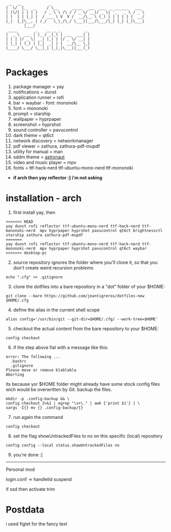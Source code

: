 ```
 __  __            _                                         
|  \/  |_   _     / \__      _____  ___  ___  _ __ ___   ___ 
| |\/| | | | |   / _ \ \ /\ / / _ \/ __|/ _ \| '_ ` _ \ / _ \
| |  | | |_| |  / ___ \ V  V /  __/\__ \ (_) | | | | | |  __/
|_|  |_|\__, | /_/   \_\_/\_/ \___||___/\___/|_| |_| |_|\___|
        |___/                                                
 ____        _    __ _ _           _ 
|  _ \  ___ | |_ / _(_) | ___  ___| |
| | | |/ _ \| __| |_| | |/ _ \/ __| |
| |_| | (_) | |_|  _| | |  __/\__ \_|
|____/ \___/ \__|_| |_|_|\___||___(_)
                                     
```
# Packages

1. package manager = yay
2. notifications = dunst
3. application runner = rofi
4. bar = waybar - font: mononoki
5. font = mononoki
6. prompt = starship
7. wallpaper = hyprpaper
8. screenshot = hyprshot
9. sound controller = pavucontrol
10. dark theme = qt6ct
11. network discovery = networkmanager
12. pdf viewer = zathura, zathura-pdf-mupdf
13. utility for manual = man
14. sddm theme = [astronaut](https://github.com/Keyitdev/sddm-astronaut-theme)
15. video and music player = mpv 
16. fonts = ttf-hack-nerd ttf-ubuntu-mono-nerd ttf-mononoki

- **if arch then yay reflector :] i'm not asking**

# installation - arch
1. first install yay, then
```
<<<<<<< HEAD
yay dunst rofi reflector ttf-ubuntu-mono-nerd ttf-hack-nerd ttf-mononoki-nerd  mpv hyprpaper hyprshot pavucontrol qt6ct brightnessctl starship zathura zathura-pdf-mupdf
=======
yay dunst rofi reflector ttf-ubuntu-mono-nerd ttf-hack-nerd ttf-mononoki-nerd  mpv hyprpaper hyprshot pavucontrol qt6ct waybar 
>>>>>>> desktop-pc
```

2. source repository ignores the folder where you'll clone it, so that you don't create weird recursion problems

```
echo ".cfg" >> .gitignore
```

3. clone the dotfiles into a bare repository in a "dot" folder of your $HOME:

```
git clone --bare https://github.com/jeantigreros/dotfiles-new $HOME/.cfg
```

4. define the alias in the current shell scope
```
alias config='/usr/bin/git --git-dir=$HOME/.cfg/ --work-tree=$HOME'
```

5. checkout the actual content from the bare repository to your $HOME:
```
config checkout
```
6. if the step above fial with a message like this:
```
error: The following ...
  .bashrc
  .gitignore
Please move or remove blablabla
Aborting
```
its because yor $HOME folder might already have some stock config files wich would be overwritten by Git. backup the files.

```
mkdir -p .config-backup && \
config checkout 2>&1 | egrep "\s+\." | awk {'print $1'} | \
xargs -I{} mv {} .config-backup/{}
```
7. run again the command
```
config checkout
```
8. set the flag showUntrackedFiles to no on this specific (local) repository
```
config config --local status.showUntrackedFiles no
```
9. you're done :]

---

Personal mod

login.conf -> handlelid suspend

if ssd then activate trim

# Postdata

i used figlet for the fancy text

